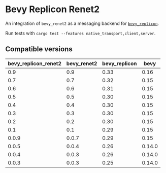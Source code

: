 # Bevy Replicon Renet2

An integration of `bevy_renet2` as a messaging backend for [`bevy_replicon`](https://github.com/projectharmonia/bevy_replicon).

Run tests with `cargo test --features native_transport,client,server`.

## Compatible versions

| bevy_replicon_renet2 | bevy_renet2 | bevy_replicon | bevy   |
|----------------------|-------------|---------------|--------|
| 0.9                  | 0.9         | 0.33          | 0.16   |
| 0.7                  | 0.7         | 0.32          | 0.15   |
| 0.6                  | 0.6         | 0.31          | 0.15   |
| 0.5                  | 0.5         | 0.30          | 0.15   |
| 0.4                  | 0.4         | 0.30          | 0.15   |
| 0.3                  | 0.3         | 0.30          | 0.15   |
| 0.2                  | 0.2         | 0.30          | 0.15   |
| 0.1                  | 0.1         | 0.29          | 0.15   |
| 0.0.9                | 0.0.7       | 0.29          | 0.15   |
| 0.0.5                | 0.0.4       | 0.26          | 0.14.0 |
| 0.0.4                | 0.0.3       | 0.26          | 0.14.0 |
| 0.0.3                | 0.0.3       | 0.25          | 0.14.0 |

